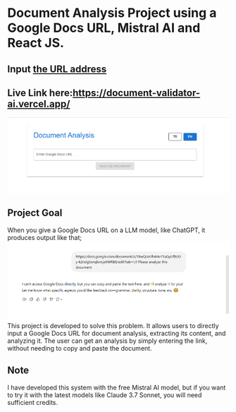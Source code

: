 # Document Analysis Project using a Google Docs URL, Mistral AI and React JS.

## Input [the URL address](https://docs.google.com/document/d/1kcyziqwHsYq1bpj0p9DsC2PAPiyym2uXbRX0D7jTTAU/edit?tab=t.0)
## Live Link here:https://document-validator-ai.vercel.app/
![alt text](layout.png)
## Project Goal
When you give a Google Docs URL on a LLM model, like ChatGPT, it produces output like that;
![alt text](unable_to_analyze_from_LLM_model.png)
This project is developed to solve this problem. It allows users to directly input a Google Docs URL for document analysis, extracting its content, and analyzing it. The user can get an analysis by simply entering the link, without needing to copy and paste the document.

## Note
I have developed this system with the free Mistral AI model, but if you want to try it with the latest models like Claude 3.7 Sonnet, you will need sufficient credits.
